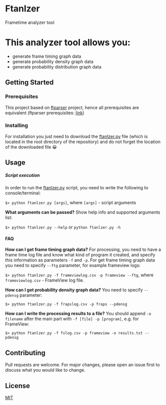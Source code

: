 # Ftanlzer
Frametime analyzer tool 

# This analyzer tool allows you:
- generate frame timing graph data
- generate probability density graph data
- generate probability distribution graph data

## Getting Started
### Prerequisites
This project based on [ftparser](https://github.com/FlexxxerAlex/ftparser) project, hence all prerequisites are equivalent (ftparser prerequisites: [link](https://github.com/FlexxxerAlex/ftparser#prerequisites))

### Installing
For installation you just need to download the [ftanlzer.py](https://github.com/FlexxxerAlex/ftanlzer/blob/master/ftanlzer.py) file (which is located in the root directory of the repository) and do not forget the location of the downloaded file :grinning:

## Usage
##### Script execution
In order to run the [ftanlzer.py](https://github.com/FlexxxerAlex/ftanlzer/blob/master/ftanlzer.py) script, you need to write the following to console/terminal:

`$> python ftanlzer.py [args]`, where `[args]` - script arguments

**What arguments can be passed?**
Show help info and supported arguments list:

`$> python ftanlzer.py --help` or `python ftanlzer.py -h`

#### FAQ
**How can I get frame timing graph data?**
For processing, you need to have a frame time log file and know what kind of program it created, and specify this information as parameters `-f` and `-p`. For get frame timing graph data you need to specify `--ftg` parameter, for example frameview logs:

`$> python ftanlzer.py -f frameviewlog.csv -p frameview --ftg`, where `frameviewlog.csv` - FrameView log file.

**How can I get probability density graph data?**
You need to specify `--pdensg` parameter:

`$> python ftanlzer.py -f frapslog.csv -p fraps --pdensg`

**How can I write the processing results to a file?**
You should append `-o filename` after the main part with `-f [file] -p [program]`, e.g. for FrameView:

`$> python ftanlzer.py -f fvlog.csv -p frameview -o results.txt --pdensg`

## Contributing
Pull requests are welcome. For major changes, please open an issue first to discuss what you would like to change.

## License
[MIT](https://choosealicense.com/licenses/mit/)
